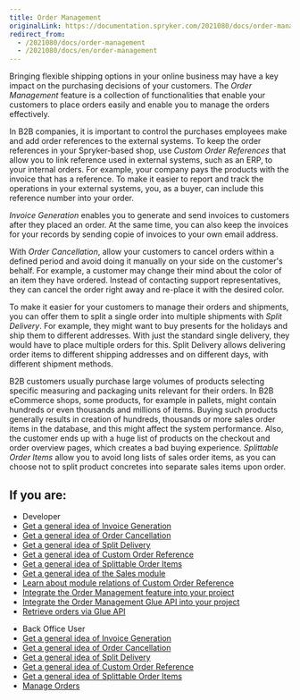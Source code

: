 ```yaml
---
title: Order Management
originalLink: https://documentation.spryker.com/2021080/docs/order-management
redirect_from:
  - /2021080/docs/order-management
  - /2021080/docs/en/order-management
---
```


Bringing flexible shipping options in your online business may have a key impact on the purchasing decisions of your customers. The *Order Management* feature is a collection of functionalities that enable your customers to place orders easily and enable you to manage the orders effectively. 

In B2B companies, it is important to control the purchases employees make and add order references to the external systems. To keep the order references in your Spryker-based shop, use *Custom Order References* that allow you to link reference used in external systems, such as an ERP, to your internal orders. For example, your company pays the products with the invoice that has a reference. To make it easier to report and track the operations in your external systems, you, as a buyer, can include this reference number into your order.

*Invoice Generation* enables you to generate and send invoices to customers after they placed an order. At the same time, you can also keep the invoices for your records by sending copie of invoices to your own email address.

With *Order Cancellation*, allow your customers to cancel orders within a defined period and avoid doing it manually on your side on the customer's behalf. For example, a customer may change their mind about the color of an item they have ordered. Instead of contacting support representatives, they can cancel the order right away and re-place it with the desired color.  

To make it easier for your customers to manage their orders and shipments, you can offer them to split a single order into multiple shipments with *Split Delivery*. For example, they might want to buy presents for the holidays and ship them to different addresses. With just the standard single delivery, they would have to place multiple orders for this. Split Delivery allows delivering order items to different shipping addresses and on different days, with different shipment methods.

B2B customers usually purchase large volumes of products selecting specific measuring and packaging units relevant for their orders. In B2B eCommerce shops, some products, for example in pallets, might contain hundreds or even thousands and millions of items. Buying such products generally results in creation of hundreds, thousands or more sales order items in the database, and this might affect the system performance. Also, the customer ends up with a huge list of products on the checkout and order overview pages, which creates a bad buying experience. *Splittable Order Items* allow you to avoid long lists of sales order items, as you can choose not to split product concretes into separate sales items upon order.


## If you are:

<div class="mr-container">
    <div class="mr-list-container">
        <!-- col1 -->
        <div class="mr-col">
            <ul class="mr-list mr-list-green">
                <li class="mr-title">Developer</li>
                <li><a href="https://documentation.spryker.com/docs/invoice-generation-overview" class="mr-link">Get a general idea of Invoice Generation</a></li>
                <li><a href="https://documentation.spryker.com/docs/order-cancellation-overview" class="mr-link">Get a general idea of Order Cancellation</a></li>
                <li><a href="https://documentation.spryker.com/docs/split-delivery-overview" class="mr-link">Get a general idea of Split Delivery</a></li>
                <li><a href="https://documentation.spryker.com/docs/custom-order-reference" class="mr-link">Get a general idea of Custom Order Reference</a></li>
                <li><a href="https://documentation.spryker.com/docs/splittable-order-items" class="mr-link">Get a general idea of Splittable Order Items</a></li>
                <li><a href="https://documentation.spryker.com/docs/sales-module-reference-information" class="mr-link">Get a general idea of the Sales module</a></li>
                <li><a href="https://documentation.spryker.com/docs/custom-order-reference-module-relations" class="mr-link">Learn about module relations of Custom Order Reference</a></li>
               <li><a href="https://documentation.spryker.com/docs/order-management-feature-integration" class="mr-link">Integrate the Order Management feature into your project</a></li>
               <li><a href="https://documentation.spryker.com/docs/search?query=splittable" class="mr-link">Integrate the Order Management Glue API into your project</a></li>
                <li><a href="https://documentation.spryker.com/docs/retrieving-orders" class="mr-link">Retrieve orders via Glue API</a></li>
            </ul>
        </div>
        <!-- col2 -->
        <div class="mr-col">
            <ul class="mr-list mr-list-blue">
                <li class="mr-title"> Back Office User</li>
                                <li><a href="https://documentation.spryker.com/docs/invoice-generation-overview" class="mr-link">Get a general idea of Invoice Generation</a></li>
                <li><a href="https://documentation.spryker.com/docs/order-cancellation-overview" class="mr-link">Get a general idea of Order Cancellation</a></li>
                <li><a href="https://documentation.spryker.com/docs/split-delivery-overview" class="mr-link">Get a general idea of Split Delivery</a></li>
                <li><a href="https://documentation.spryker.com/docs/custom-order-reference" class="mr-link">Get a general idea of Custom Order Reference</a></li>
                <li><a href="https://documentation.spryker.com/docs/splittable-order-items" class="mr-link">Get a general idea of Splittable Order Items</a></li>
                <li><a href="https://documentation.spryker.com/docs/managing-orders" class="mr-link">Manage Orders</a></li>
            </ul>
                </div>
                  <!-- col3 -->
        
</div>
